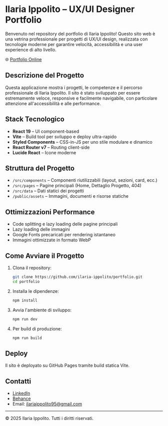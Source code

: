 
# Ilaria Ippolito – UX/UI Designer Portfolio

Benvenuto nel repository del portfolio di Ilaria Ippolito! Questo sito web è una vetrina professionale per progetti di UX/UI design, realizzata con tecnologie moderne per garantire velocità, accessibilità e una user experience di alto livello.

🌐 [Portfolio Online](https://portfolio-ilaria-ippolito.web.app/)

## Descrizione del Progetto

Questa applicazione mostra i progetti, le competenze e il percorso professionale di Ilaria Ippolito. Il sito è stato sviluppato per essere estremamente veloce, responsive e facilmente navigabile, con particolare attenzione all'accessibilità e alle performance.

## Stack Tecnologico

- **React 19** – UI component-based
- **Vite** – Build tool per sviluppo e deploy ultra-rapido
- **Styled Components** – CSS-in-JS per uno stile modulare e dinamico
- **React Router v7** – Routing client-side
- **Lucide React** – Icone moderne

## Struttura del Progetto

- `/src/components` – Componenti riutilizzabili (layout, sezioni, card, ecc.)
- `/src/pages` – Pagine principali (Home, Dettaglio Progetto, 404)
- `/src/data` – Dati statici dei progetti
- `/public/assets` – Immagini, documenti e risorse statiche

## Ottimizzazioni Performance

- Code splitting e lazy loading delle pagine principali
- Lazy loading delle immagini
- Google Fonts precaricati per rendering istantaneo
- Immagini ottimizzate in formato WebP

## Come Avviare il Progetto

1. Clona il repository:
	```bash
	git clone https://github.com/ilaria-ippolito/portfolio.git
	cd portfolio
	```
2. Installa le dipendenze:
	```bash
	npm install
	```
3. Avvia l'ambiente di sviluppo:
	```bash
	npm run dev
	```
4. Per build di produzione:
	```bash
	npm run build
	```

## Deploy

Il sito è deployato su GitHub Pages tramite build statica Vite.

## Contatti

- [LinkedIn](https://www.linkedin.com/in/ilaria-ippolito/)
- [Behance](https://www.behance.net/ilariaippolito1)
- Email: ilariaippolito95@gmail.com

---

© 2025 Ilaria Ippolito. Tutti i diritti riservati.
